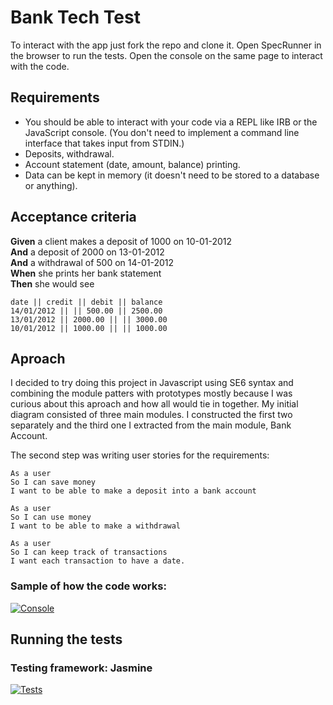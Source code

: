 # Bank Tech Test

To interact with the app just fork the repo and clone it.
Open SpecRunner in the browser to run the tests.
Open the console on the same page to interact with the code.

## Requirements
<ul>
  <li>You should be able to interact with your code via a REPL like IRB or the JavaScript console. (You don't need to implement a command line interface that takes input from STDIN.)</li>
  <li>Deposits, withdrawal.</li>
  <li>Account statement (date, amount, balance) printing.</li>
  <li>Data can be kept in memory (it doesn't need to be stored to a database or anything).</li>
</ul>

## Acceptance criteria
**Given** a client makes a deposit of 1000 on 10-01-2012<br>
**And** a deposit of 2000 on 13-01-2012<br>
**And** a withdrawal of 500 on 14-01-2012<br>
**When** she prints her bank statement<br>
**Then** she would see<br>


```
date || credit || debit || balance
14/01/2012 || || 500.00 || 2500.00
13/01/2012 || 2000.00 || || 3000.00
10/01/2012 || 1000.00 || || 1000.00
```

## Aproach
<p>I decided  to try doing this project in Javascript using SE6 syntax and combining the module patters with prototypes mostly because I was curious about this aproach and how all would tie in together. My initial diagram consisted of three main modules. I constructed the first two separately and the third one I extracted from the main module, Bank Account. 
<p>The second step was writing user stories for the requirements:<p>

```
As a user
So I can save money
I want to be able to make a deposit into a bank account

As a user
So I can use money
I want to be able to make a withdrawal

As a user
So I can keep track of transactions
I want each transaction to have a date.
```

### Sample of how the code works:
<a href="https://ibb.co/iK9vDd"><img src="https://preview.ibb.co/i4i0eJ/Console.png" alt="Console" border="0"></a>

## Running the tests
### Testing framework: Jasmine
<a href="https://ibb.co/jVtNtd"><img src="https://preview.ibb.co/b8MmKJ/Tests.png" alt="Tests" border="0"></a>
